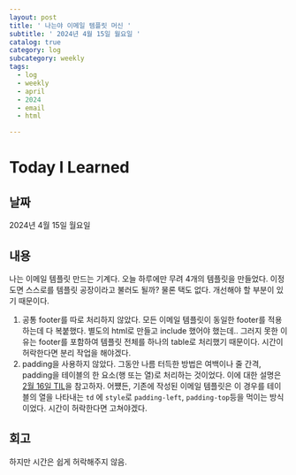 ```yaml
---
layout: post
title: ' 나는야 이메일 템플릿 머신 '
subtitle: ' 2024년 4월 15일 월요일 '
catalog: true
category: log
subcategory: weekly
tags:
  - log
  - weekly
  - april
  - 2024
  - email
  - html

---
```


# Today I Learned

## 날짜

2024년 4월 15일 월요일

## 내용

나는 이메일 템플릿 만드는 기계다. 오늘 하루에만 무려 4개의 템플릿을 만들었다. 이정도면 스스로를 템플릿 공장이라고 불러도 될까? 물론 택도 없다. 개선해야 할 부분이 있기 때문이다.

1. 공통 footer를 따로 처리하지 않았다. 모든 이메일 템플릿이 동일한 footer를 적용하는데 다 복붙했다. 별도의 html로 만들고 include 했어야 했는데.. 그러지 못한 이유는 footer를 포함하여 템플릿 전체를 하나의 table로 처리했기 때문이다. 시간이 허락한다면 분리 작업을 해야겠다.
2. padding을 사용하지 않았다. 그동안 나름 터득한 방법은 여백이나 줄 간격, padding을 테이블의 한 요소(행 또는 열)로 처리하는 것이었다. 이에 대한 설명은 [2월 16일 TIL](https://junsoopooh.github.io/log/log240216/)을 참고하자. 어쩄든, 기존에 작성된 이메일 템플릿은 이 경우를 테이블의 열을 나타내는 `td` 에 `style`로 `padding-left`, `padding-top`등을 먹이는 방식이었다. 시간이 허락한다면 고쳐야겠다.

## 회고

하지만 시간은 쉽게 허락해주지 않음.